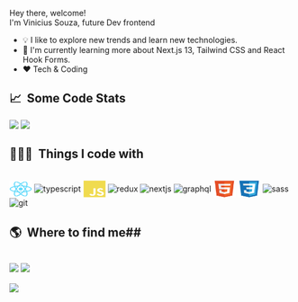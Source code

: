 
  Hey there, welcome!</br>
  I'm Vinicius Souza, future Dev frontend

- 💡  I like to explore new trends and learn new technologies.
- 🌱 I'm currently learning more about Next.js 13, Tailwind CSS and React Hook Forms.
- ❤ Tech & Coding

## 📈 &nbsp;Some Code Stats ##

<div width="100%">
  <span align="left">
   <img width="35%" src="https://github-readme-stats.vercel.app/api/top-langs/?username=vkstheone&layout=compact&title_color=00E6FE&bg_color=3d3d3d&text_color=ffffff"/>
  </span>
 <span align="left" ">
   <img width="45%" src="https://github-readme-stats.vercel.app/api?username=vkstheone&show_icons=true&hide_border=true&bg_color=3D3D3D&title_color=00E6FE&icon_color=00E6FE&text_color=FFFFFF"/>
 </span>
  </div>
</div>
<div>


## 👨🏻‍💻 &nbsp;Things I code with ##
<div style="display: inline_block"><br>
  <img align="center" height="30" width="40" alt="react" src="https://raw.githubusercontent.com/devicons/devicon/master/icons/react/react-original.svg">
  <img align="center" height="30" width="40" alt="typescript" src="https://cdn.jsdelivr.net/gh/devicons/devicon/icons/typescript/typescript-original.svg">
  <img align="center" height="30" width="40" alt="javascript" src="https://raw.githubusercontent.com/devicons/devicon/master/icons/javascript/javascript-plain.svg">
  <img align="center" height="30" width="40" alt="redux" src="https://cdn.jsdelivr.net/gh/devicons/devicon/icons/redux/redux-original.svg">
  <img align="center" height="30" width="40" alt="nextjs" src="https://cdn.jsdelivr.net/gh/devicons/devicon/icons/nextjs/nextjs-original.svg">    
  <img align="center" height="30" width="40" alt="graphql" src="https://cdn.jsdelivr.net/gh/devicons/devicon/icons/graphql/graphql-plain.svg">    

  <img align="center" height="30" width="40" alt="html5" src="https://raw.githubusercontent.com/devicons/devicon/master/icons/html5/html5-original.svg">
  <img align="center" height="30" width="40" alt="css3" src="https://raw.githubusercontent.com/devicons/devicon/master/icons/css3/css3-original.svg">
  <img align="center" height="30" width="40" alt="sass" src="https://cdn.jsdelivr.net/gh/devicons/devicon/icons/sass/sass-original.svg">

  <img align="center" height="30" width="40" alt="git" src="https://cdn.jsdelivr.net/gh/devicons/devicon/icons/git/git-original.svg">
</div>

## 🌎 &nbsp;Where to find me##
<div style="display: inline_block"><br> 
 <!-- <a href="https://www.rhuanbello.com" target="_blank"><img src="https://i.imgur.com/MymA43I.png"></a> -->
  <a href="https://www.linkedin.com/in/viniciuskener/" target="_blank"><img src="https://img.shields.io/badge/-LinkedIn-%230077B5?style=for-the-badge&logo=linkedin&logoColor=white" target="_blank"></a> 
  <a href = "mailto:vks7pp@gmail.com"><img src="https://img.shields.io/badge/-Gmail-%23333?style=for-the-badge&logo=gmail&logoColor=white" target="_blank"></a>
</div>

 
<br>
<img src="https://komarev.com/ghpvc/?username=vkstheone&label=Visits">


